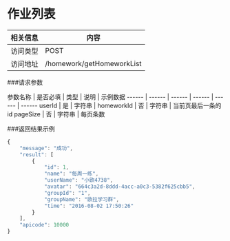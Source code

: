 # 作业列表
 相关信息 | 内容
 ------ | ------
 访问类型 | POST
 访问地址 | /homework/getHomeworkList

###请求参数

 参数名称 | 是否必填 | 类型 | 说明 | 示例数据
 ------ | ------ | ------ | ------ | ------ | ------
 userId | 是 | 字符串 | 
 homeworkId | 否 | 字符串 | 当前页最后一条的id
 pageSize | 否 | 字符串 | 每页条数
 
###返回结果示例

```javascript
{
    "message": "成功",
    "result": [
        {
            "id": 1,
            "name": "每周一练",
            "userName": "小欧4738",
            "avatar": "664c3a2d-8ddd-4acc-a0c3-5382f625cbb5",
            "groupId": "1",
            "groupName": "欧拉学习群",
            "time": "2016-08-02 17:50:26"
        }
    ],
    "apicode": 10000
}
